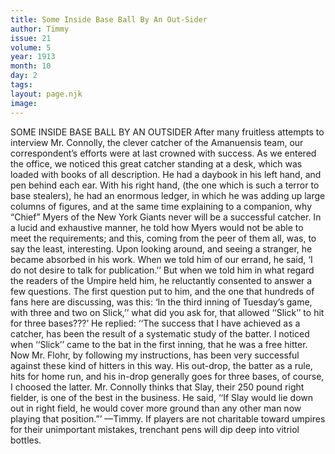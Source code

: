 ```yaml
---
title: Some Inside Base Ball By An Out-Sider
author: Timmy
issue: 21
volume: 5
year: 1913
month: 10
day: 2
tags:
layout: page.njk
image:
---
```

SOME INSIDE BASE BALL BY AN OUTSIDER    After many fruitless attempts to interview Mr. Connolly, the clever catcher of the Amanuensis team, our correspondent’s efforts were at last crowned with success. As we entered the office, we noticed this great catcher standing at a desk, which was loaded with books of all description. He had a daybook in his left hand, and pen behind each ear. With his right hand, (the one which is such a terror to base stealers), he had an enormous ledger, in which he was adding up large columns of figures, and at the same time explaining to a companion, why “Chief” Myers of the New York Giants never will be a successful catcher. In a lucid and exhaustive manner, he told how Myers would not be able to meet the requirements; and this, coming from the peer of them all, was, to say the least, interesting. Upon looking around, and seeing a stranger, he became absorbed in his work. When we told him of our errand, he said, ‘I do not desire to talk for publication.’’ But when we told him in what regard the readers of the Umpire held him, he reluctantly consented to answer a few questions. The first question put to him, and the one that hundreds of fans here are discussing, was this: ‘In the third inning of Tuesday’s game, with three and two on Slick,’’ what did you ask for, that allowed ‘‘Slick’’ to hit for three bases???’ He replied: ‘‘The success that I have achieved as a catcher, has been the result of a systematic study of the batter. I noticed when ‘‘Slick’’ came to the bat in the first inning, that he was a free hitter. Now Mr. Flohr, by following my instructions, has been very successful against these kind of hitters in this way. His out-drop, the batter as a rule, hits for home run, and his in-drop generally goes for three bases, of course, I choosed the latter. Mr. Connolly thinks that Slay, their 250 pound right fielder, is one of the best in the business. He said, ‘‘If Slay would lie down out in right field, he would cover more ground than any other man now playing that position.”’ —Timmy.       If players are not charitable toward umpires for their unimportant mistakes, trenchant pens will dip deep into vitriol bottles. 

